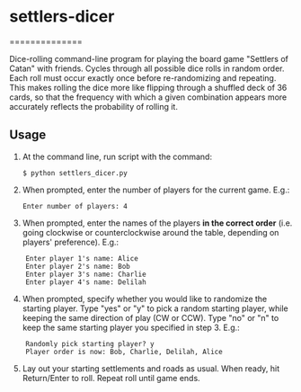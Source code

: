# settlers-dicer
==============

Dice-rolling command-line program for playing the board game "Settlers of Catan" with friends.  Cycles through all possible dice rolls in random order.  Each roll must occur exactly once before re-randomizing and repeating.  This makes rolling the dice more like flipping through a shuffled deck of 36 cards, so that the frequency with which a given combination appears more accurately reflects the probability of rolling it.

## Usage

1. At the command line, run script with the command:
	```
	$ python settlers_dicer.py
	```

2. When prompted, enter the number of players for the current game.  E.g.:

	```
	Enter number of players: 4
	```
3. When prompted, enter the names of the players **in the correct order** (i.e. going clockwise or counterclockwise around the table, depending on players' preference).  E.g.:
```
	Enter player 1's name: Alice
	Enter player 2's name: Bob
	Enter player 3's name: Charlie
	Enter player 4's name: Delilah
```
4. When prompted, specify whether you would like to randomize the starting player.  Type "yes" or "y" to pick a random starting player, while keeping the same direction of play (CW or CCW).  Type "no" or "n" to keep the same starting player you specified in step 3.  E.g.:
```
	Randomly pick starting player? y
	Player order is now: Bob, Charlie, Delilah, Alice
```
5. Lay out your starting settlements and roads as usual.  When ready, hit Return/Enter to roll.  Repeat roll until game ends.
